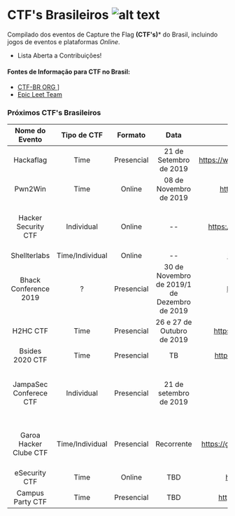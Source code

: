 # CTF's Brasileiros ![alt text](https://ctf-br.org/wp-content/uploads/2014/12/icon_256x2561.png "CTF BR")

Compilado dos eventos de Capture the Flag **(CTF's)*** do Brasil, incluindo jogos de eventos e plataformas _Online_.

- Lista Aberta a Contribuições!

#### Fontes de Informação para CTF no Brasil:
- [CTF-BR ORG ](https://ctf-br.org/)]
- [Epic Leet Team ](https://epicleet.team/)


### Próximos CTF's Brasileiros

|     Nome do Evento     |   Tipo de CTF   |   Formato  |                      Data                    |                     URL                    |                         Informações Extras                        |
|:----------------------:|:---------------:|:----------:|:--------------------------------------------:|:------------------------------------------:|:-----------------------------------------------------------------:|
|        Hackaflag       |       Time      | Presencial |            21 de Setembro de 2019            |  https://www.hackaflag.com.br/HFBR19.html  |                                N/A                                |
|         Pwn2Win        |       Time      |   Online   |            08 de Novembro de 2019            |       https://pwn2win.party/?lang=br       |                                N/A                                |
|   Hacker Security CTF  |    Individual   |   Online   |                      --                      |   https://capturetheflag.com.br/desafios   | Desafios Online – Desafios são publicados na URL do campo ao lado |
|      Shellterlabs      | Time/Individual |   Online   |                      --                      |        https://shellterlabs.com/pt/        |                          Desafios Online                          |
|  Bhack Conference 2019 |        ?        | Presencial | 30 de Novembro de 2019/1 de Dezembro de 2019 |          https://www.bhack.com.br/         |                      CTF da Bhack Conference                      |
|        H2HC CTF        |       Time      | Presencial |          26 e 27 de Outubro de 2019          |      https://www.h2hc.com.br/ctf2019/      |                     Times de até 5 Integrantes                    |
|     Bsides 2020 CTF    |       Time      | Presencial |                      TB                      |     http://sp16.securitybsides.com.br/     |                                                                   |
| JampaSec Conferece CTF |    Individual   | Presencial |            21 de setembro de 2019            |            https://jampasec.com/           |  CTF denominado CTW (Capture the Wave) - Testes em Redes sem Fio  |
| Garoa Hacker Clube CTF | Time/Individual | Presencial |                  Recorrente                  | https://garoa.net.br/wiki/Capture_The_Flag |   CTF Recorrente – Acontece Todo Sábado (Checar Disponibilidade)  |
|      eSecurity CTF     |       Time      |   Online   |                      TBD                     |        https://esecurity.com.br/ctf/       |                                                                   |
|    Campus Party CTF    |       Time      | Presencial |                     TBD                      |      https://brasil.campus-party.org/      |                                                                   |
